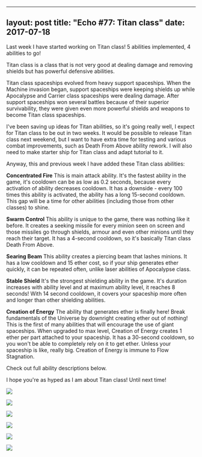 
---
layout: post
title: "Echo #77: Titan class"
date: 2017-07-18
---

Last week I have started working on Titan class!
5 abilities implemented, 4 abilities to go!

Titan class is a class that is not very good at dealing damage and removing shields but has powerful defensive abilities.

Titan class spaceships evolved from heavy support spaceships.
When the Machine invasion began, support spaceships were keeping shields up while Apocalypse and Carrier class spaceships were dealing damage.
After support spaceships won several battles because of their superior survivability, they were given even more powerful shields and weapons to become Titan class spaceships.

I've been saving up ideas for Titan abilities, so it's going really well, I expect for Titan class to be out in two weeks.
It would be possible to release Titan class next weekend, but I want to have extra time for testing and various combat improvements, such as Death From Above ability rework.
I will also need to make starter ship for Titan class and adapt tutorial to it.

Anyway, this and previous week I have added these Titan class abilities:

**Concentrated Fire**
This is main attack ability.
It's the fastest ability in the game, it's cooldown can be as low as 0.2 seconds, because every activation of ability decreases cooldown.
It has a downside - every 100 times this ability is activated, the ability has a long 15-second cooldown.
This gap will be a time for other abilities (including those from other classes) to shine.

**Swarm Control**
This ability is unique to the game, there was nothing like it before.
It creates a seeking missile for every minion seen on screen and those missiles go through shields, armour and even other minions until they reach their target.
It has a 4-second cooldown, so it's basically Titan class Death From Above.

**Searing Beam**
This ability creates a piercing beam that lashes minions.
It has a low cooldown and 15 ether cost, so if your ship generates ether quickly, it can be repeated often, unlike laser abilities of Apocalypse class.

**Stable Shield**
It's the strongest shielding ability in the game.
It's duration increases with ability level and at maximum ability level, it reaches 8 seconds!
With 14 second cooldown, it covers your spaceship more often and longer than other shielding abilities.

**Creation of Energy**
The ability that generates ether is finally here!
Break fundamentals of the Universe by downright creating ether out of nothing!
This is the first of many abilities that will encourage the use of giant spaceships.
When upgraded to max level, Creation of Energy creates 1 ether per part attached to your spaceship.
It has a 30-second cooldown, so you won't be able to completely rely on it to get ether. Unless your spaceship is like, really big.
Creation of Energy is immune to Flow Stagnation.

Check out full ability descriptions below.

I hope you're as hyped as I am about Titan class!
Until next time!

![](https://github.com/Zuurix/Zuurix.github.io/blob/master/images/echo%2077/Titan%20class%20ship%202017.07.17.png?raw=true)

![](https://github.com/Zuurix/Zuurix.github.io/blob/master/images/echo%2077/Concentrated%20Fire%202017.07.16.png?raw=true)

![](https://github.com/Zuurix/Zuurix.github.io/blob/master/images/echo%2077/Creation%20of%20Energy%202017.07.16.png?raw=true)

![](https://github.com/Zuurix/Zuurix.github.io/blob/master/images/echo%2077/Searing%20Beam%202017.07.16.png?raw=true)

![](https://github.com/Zuurix/Zuurix.github.io/blob/master/images/echo%2077/Stable%20Shield%202017.07.16.png?raw=true)

![](https://github.com/Zuurix/Zuurix.github.io/blob/master/images/echo%2077/Swarm%20Control%202017.07.16.png?raw=true)
